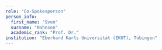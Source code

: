 ```yaml
---
role: "Co-Spokesperson"
person_info: 
  first_name: "Sven"
  surname: "Nahnsen"
  academic_rank: "Prof. Dr."
institution: "Eberhard Karls Universität (EKUT), Tübingen"
---
```

